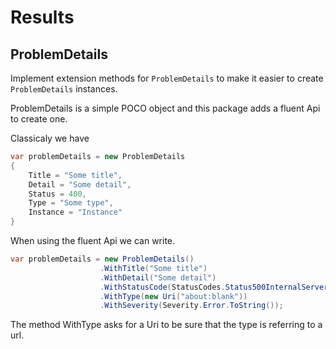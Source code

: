 # Results

## ProblemDetails

Implement extension methods for `ProblemDetails` to make it easier to create `ProblemDetails` instances.

ProblemDetails is a simple POCO object and this package adds a fluent Api to create one.  

Classicaly we have
```csharp
var problemDetails = new ProblemDetails
{
    Title = "Some title",
    Detail = "Some detail",
    Status = 400,
    Type = "Some type",
    Instance = "Instance"
}
```

When using the fluent Api we can write.

```csharp
var problemDetails = new ProblemDetails()
                    .WithTitle("Some title")
                    .WithDetail("Some detail")
                    .WithStatusCode(StatusCodes.Status500InternalServerError)
                    .WithType(new Uri("about:blank"))
                    .WithSeverity(Severity.Error.ToString());
```
The method WithType asks for a Uri to be sure that the type is referring to a url.


